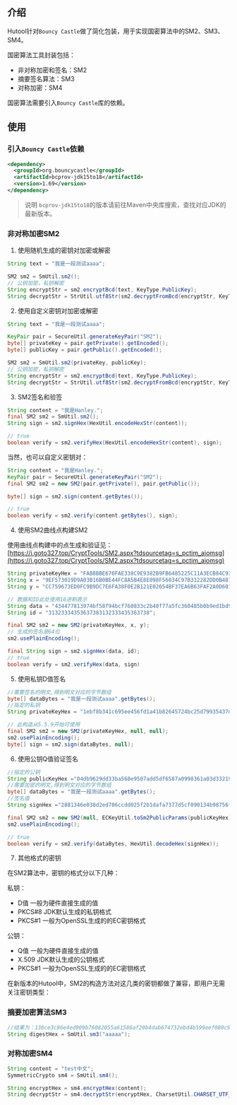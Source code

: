 ## 介绍
Hutool针对`Bouncy Castle`做了简化包装，用于实现国密算法中的SM2、SM3、SM4。

国密算法工具封装包括：

- 非对称加密和签名：SM2
- 摘要签名算法：SM3
- 对称加密：SM4

国密算法需要引入`Bouncy Castle`库的依赖。

## 使用

### 引入`Bouncy Castle`依赖

```xml
<dependency>
  <groupId>org.bouncycastle</groupId>
  <artifactId>bcprov-jdk15to18</artifactId>
  <version>1.69</version>
</dependency>
```

> 说明
> `bcprov-jdk15to18`的版本请前往Maven中央库搜索，查找对应JDK的最新版本。

### 非对称加密SM2

1. 使用随机生成的密钥对加密或解密

```java
String text = "我是一段测试aaaa";

SM2 sm2 = SmUtil.sm2();
// 公钥加密，私钥解密
String encryptStr = sm2.encryptBcd(text, KeyType.PublicKey);
String decryptStr = StrUtil.utf8Str(sm2.decryptFromBcd(encryptStr, KeyType.PrivateKey));
```

2. 使用自定义密钥对加密或解密

```java
String text = "我是一段测试aaaa";

KeyPair pair = SecureUtil.generateKeyPair("SM2");
byte[] privateKey = pair.getPrivate().getEncoded();
byte[] publicKey = pair.getPublic().getEncoded();

SM2 sm2 = SmUtil.sm2(privateKey, publicKey);
// 公钥加密，私钥解密
String encryptStr = sm2.encryptBcd(text, KeyType.PublicKey);
String decryptStr = StrUtil.utf8Str(sm2.decryptFromBcd(encryptStr, KeyType.PrivateKey));
```

3. SM2签名和验签

```java
String content = "我是Hanley.";
final SM2 sm2 = SmUtil.sm2();
String sign = sm2.signHex(HexUtil.encodeHexStr(content));

// true
boolean verify = sm2.verifyHex(HexUtil.encodeHexStr(content), sign);
```

当然，也可以自定义密钥对：

```java
String content = "我是Hanley.";
KeyPair pair = SecureUtil.generateKeyPair("SM2");
final SM2 sm2 = new SM2(pair.getPrivate(), pair.getPublic());

byte[] sign = sm2.sign(content.getBytes());

// true
boolean verify = sm2.verify(content.getBytes(), sign);
```

4. 使用SM2曲线点构建SM2

使用曲线点构建中的点生成和验证见：[https://i.goto327.top/CryptTools/SM2.aspx?tdsourcetag=s_pctim_aiomsg](https://i.goto327.top/CryptTools/SM2.aspx?tdsourcetag=s_pctim_aiomsg)

```java
String privateKeyHex = "FAB8BBE670FAE338C9E9382B9FB6485225C11A3ECB84C938F10F20A93B6215F0";
String x = "9EF573019D9A03B16B0BE44FC8A5B4E8E098F56034C97B312282DD0B4810AFC3";
String y = "CC759673ED0FC9B9DC7E6FA38F0E2B121E02654BF37EA6B63FAF2A0D6013EADF";

// 数据和ID此处使用16进制表示
String data = "434477813974bf58f94bcf760833c2b40f77a5fc360485b0b9ed1bd9682edb45";
String id = "31323334353637383132333435363738";

final SM2 sm2 = new SM2(privateKeyHex, x, y);
// 生成的签名是64位
sm2.usePlainEncoding();

final String sign = sm2.signHex(data, id);
// true
boolean verify = sm2.verifyHex(data, sign)
```

5. 使用私钥D值签名

```java
//需要签名的明文,得到明文对应的字节数组
byte[] dataBytes = "我是一段测试aaaa".getBytes();
//指定的私钥
String privateKeyHex = "1ebf8b341c695ee456fd1a41b82645724bc25d79935437d30e7e4b0a554baa5e";

// 此构造从5.5.9开始可使用
final SM2 sm2 = new SM2(privateKeyHex, null, null);
sm2.usePlainEncoding();
byte[] sign = sm2.sign(dataBytes, null);
```

6. 使用公钥Q值验证签名

```java
//指定的公钥
String publicKeyHex ="04db9629dd33ba568e9507add5df6587a0998361a03d3321948b448c653c2c1b7056434884ab6f3d1c529501f166a336e86f045cea10dffe58aa82ea13d725363";
//需要加密的明文,得到明文对应的字节数组
byte[] dataBytes = "我是一段测试aaaa".getBytes();
//签名值
String signHex ="2881346e038d2ed706ccdd025f2b1dafa7377d5cf090134b98756fafe084dddbcdba0ab00b5348ed48025195af3f1dda29e819bb66aa9d4d088050ff148482a";

final SM2 sm2 = new SM2(null, ECKeyUtil.toSm2PublicParams(publicKeyHex));
sm2.usePlainEncoding();

// true
boolean verify = sm2.verify(dataBytes, HexUtil.decodeHex(signHex));
```

7. 其他格式的密钥

在SM2算法中，密钥的格式分以下几种：

私钥：

- D值    一般为硬件直接生成的值
- PKCS#8 JDK默认生成的私钥格式
- PKCS#1 一般为OpenSSL生成的的EC密钥格式

公钥：

- Q值    一般为硬件直接生成的值
- X.509  JDK默认生成的公钥格式
- PKCS#1 一般为OpenSSL生成的的EC密钥格式

在新版本的Hutool中，SM2的构造方法对这几类的密钥都做了兼容，即用户无需关注密钥类型：


### 摘要加密算法SM3

```java
//结果为：136ce3c86e4ed909b76082055a61586af20b4dab674732ebd4b599eef080c9be
String digestHex = SmUtil.sm3("aaaaa");
```

### 对称加密SM4

```java
String content = "test中文";
SymmetricCrypto sm4 = SmUtil.sm4();

String encryptHex = sm4.encryptHex(content);
String decryptStr = sm4.decryptStr(encryptHex, CharsetUtil.CHARSET_UTF_8);
```